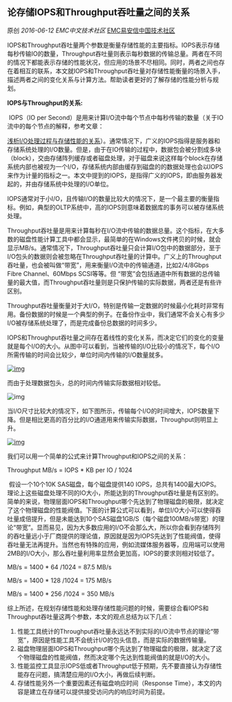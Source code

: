 ## 论存储IOPS和Throughput吞吐量之间的关系

原创 *2016-06-12* *EMC中文技术社区* [EMC易安信中国技术社区](https://mp.weixin.qq.com/s?__biz=MjM5NjY0NzAwMg==&mid=2651771015&idx=1&sn=bc8ef84422d4e0bb990418cd131653ea&scene=21##)

​     IOPS和Throughput吞吐量两个参数是衡量存储性能的主要指标。IOPS表示存储每秒传输IO的数量，Throughput吞吐量则表示每秒数据的传输总量。两者在不同的情况下都能表示存储的性能状况，但应用的场景不尽相同。同时，两者之间也存在着相互的联系，本文就IOPS和Throughput吞吐量对存储性能衡量的场景入手，描述两者之间的变化关系与计算方法。帮助读者更好的了解存储的性能分析与规划。

 

**IOPS与Throughput的关系:**

 

​     IOPS（IO per Second）是用来计算I/O流中每个节点中每秒传输的数量（关于IO流中的每个节点的解释，参考文章：   

[浅析I/O处理过程与存储性能的关系](http://mp.weixin.qq.com/s?__biz=MjM5NjY0NzAwMg==&mid=2651770990&idx=1&sn=5492710235cdbb75fc07817145c51a78&scene=21#wechat_redirect)）。通常情况下，广义的IOPS指得是服务器和存储系统处理的I/O数量。但是，由于在IO传输的过程中，数据包会被分割成多块（block），交由存储阵列缓存或者磁盘处理，对于磁盘来说这样每个block在存储系统内部也被视为一个I/O，存储系统内部由缓存到磁盘的的数据处理也会以IOPS来作为计量的指标之一。本文中提到的IOPS，是指得广义的IOPS，即由服务器发起的，并由存储系统中处理的I/O单位。

​     IOPS通常对于小I/O，且传输I/O的数量比较大的情况下，是一个最主要的衡量指标。例如，典型的OLTP系统中，高的IOPS则意味着数据库的事务可以被存储系统处理。

​     Throughput吞吐量是用来计算每秒在I/O流中传输的数据总量。这个指标，在大多数的磁盘性能计算工具中都会显示，最简单的在Windows文件拷贝的时候，就会显示MB/s。通常情况下，Throughput吞吐量只会计算I/O包中的数据部分，至于I/O包头的数据则会被忽略在Throughput吞吐量的计算中。广义上的Throughput吞吐量，也会被叫做“带宽”，用来衡量I/O流中的传输通道，比如2/4/8Gbps Fibre Channel、60Mbps SCSI等等。但 “带宽”会包括通道中所有数据的总传输量的最大值，而Throughput吞吐量则是只保护传输的实际数据，两者还是有些许区别。

​     Throughput吞吐量衡量对于大I/O，特别是传输一定数据的时候最小化耗时非常有用。备份数据的时候是一个典型的例子。在备份作业中，我们通常不会关心有多少I/O被存储系统处理了，而是完成备份总数据的时间多少。

​     IOPS和Throughput吞吐量之间存在着线性的变化关系，而决定它们的变化的变量就是每个I/O的大小。从图中可以看到，当被传输的I/O比较小的情况下，每个I/O所需传输的时间会比较少，单位时间内传输的I/O数量就多。

 

[![img](http://mmbiz.qpic.cn/mmbiz/TztEwAzAQIWYic4OUw50MP0iaaD65RraK7ASz8Br1tjcR9jYrVSc9GQz1UzcF6HN1smsagN0ZIHyA8wkZ3bGVFPg/640?wx_fmt=png&tp=webp&wxfrom=5&wx_lazy=1)]()

 

而由于处理数据包头，总的时间内传输实际数据相对较低。

 

![img](http://mmbiz.qpic.cn/mmbiz/TztEwAzAQIWYic4OUw50MP0iaaD65RraK7buiaKunsuQcTX6SI3quZDbduuwIWsvoOFzUV1pmOxk87YlFJVvmUk0w/640?wx_fmt=png&tp=webp&wxfrom=5&wx_lazy=1)

 

当I/O尺寸比较大的情况下，如下图所示，传输每个I/O的时间增大，IOPS数量下降。但是相比更高的百分比的I/O通道用来传输实际数据，Throughput则明显上升。

 

[![img](http://mmbiz.qpic.cn/mmbiz/TztEwAzAQIWYic4OUw50MP0iaaD65RraK7EbB3dVSTcbTUTlOV9Lwl9HWaMvl9KcXCxhHBULDdNRtLbwk0AjaG0g/640?wx_fmt=png&tp=webp&wxfrom=5&wx_lazy=1)]()

 

我们可以用一个简单的公式来计算Throughput和IOPS之间的关系：

 

Throughput MB/s = IOPS * KB per IO / 1024

 

​     假设一个10个10K SAS磁盘，每个磁盘提供140 IOPS，总共有1400最大IOPS。理论上这些磁盘处理不同的IO大小，所能达到的Throughput吞吐量是有区别的。简单的来说，物理层面IOPS和Throughput哪个先达到了物理磁盘的极限，就决定了这个物理磁盘的性能阀值。下面的计算公式可以看到，单位I/O大小可以使得吞吐量成倍提升，但是未能达到10个SAS磁盘1GB/S（每个磁盘100MB/s带宽）的理论“带宽”。显而易见，因为大多数应用的I/O不会那么大，所以你会看到存储阵列的吞吐量远小于厂商提供的理论值，原因就是因为IOPS先达到了性能阀值，使得吞吐量无法再提升。当然也有特殊的应用，例如流媒体服务器等，应用端可以使用2MB的I/O大小，那么吞吐量利用率显然会更加高，IOPS的要求则相对较低了。

 

MB/s = 1400 * 64 /1024 = 87.5 MB/s

MB/s = 1400 * 128 /1024 = 175 MB/s

MB/s = 1400 * 256 /1024 = 350 MB/s

 

​     综上所述，在规划存储性能和处理存储性能问题的时候，需要综合看IOPS和Throughput吞吐量这两个参数，本文的观点总结为以下几点：

  

1. 性能工具统计的Throughput吞吐量永远达不到实际的I/O流中节点的理论“带宽”，原因是性能工具不会统计I/O的包头信息，而是实际的数据传输量。
2. 磁盘物理层面IOPS和Throughput哪个先达到了物理磁盘的极限，就决定了这个物理磁盘的性能阀值，然而决定哪个先达到性能阀值的就是I/O的大小。
3. 性能监控工具显示IOPS低或者Throughput低于预期，先不要直接认为存储性能存在问题，搞清楚应用的I/O大小，再做后续判断。
4. 存储性能另外一个重要因素还有磁盘响应时间（Response Time），本文的内容是建立在存储可以提供接受访问内的响应时间为前提。